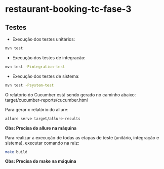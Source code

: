 # restaurant-booking-tc-fase-3

## Testes
- Execução dos testes unitários:
```sh
mvn test
```

- Execução dos testes de integracão:
```sh
mvn test -Pintegration-test
```

- Execução dos testes de sistema:
```sh
mvn test -Psystem-test
```

<p>O relatório do Cucumber está sendo gerado no caminho abaixo: <br/>
target/cucumber-reports/cucumber.html</p>

Para gerar o relatório do allure: <br/> 
```sh
allure serve target/allure-results
```
<b>Obs: Precisa do allure na máquina</b>

Para realizar a execução de todas as etapas de teste (unitário, integração e sistema), executar comando na raiz:
```sh
make build
```
<b>Obs: Precisa do make na máquina</b> 
